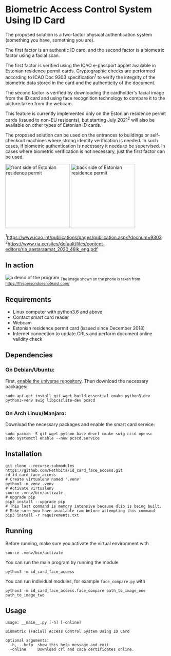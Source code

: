 # Biometric Access Control System Using ID Card

The proposed solution is a two-factor physical authentication system (something you have, something you are).

The first factor is an authentic ID card, and the second factor is a biometric factor using a facial scan.

The first factor is verified using the ICAO e-passport applet available in Estonian residence permit cards. Cryptographic checks are performed according to ICAO Doc 9303 specification<sup>1</sup> to verify the integrity of the biometric data stored in the card and the authenticity of the document.

The second factor is verified by downloading the cardholder's facial image from the ID card and using face recognition technology to compare it to the picture taken from the webcam.

This feature is currently implemented only on the Estonian residence permit cards (issued to non-EU residents), but starting July 2021<sup>2</sup> will also be available on other types of Estonian ID cards.

The proposed solution can be used on the entrances to buildings or self-checkout machines where strong identity verification is needed. In such cases, if biometric authentication is necessary it needs to be supervised. In cases where biometric verification is not necessary, just the first factor can be used.

<img src="https://www.politsei.ee/thumbs/1800x1800r/Dokumentide%20naeidised/elamisloakaart2018/elamisloakaart-2018-esikuelg.jpg" height="200" alt="front side of Estonian residence permit"> <img src="https://www.politsei.ee/thumbs/1800x1800r/Dokumentide%20naeidised/elamisloakaart2018/elamisloakaart-2018-tagakuelg.jpg?c3509c0c85" height="200" alt="back side of Estonian residence permit">

<sup>1</sup>https://www.icao.int/publications/pages/publication.aspx?docnum=9303  
<sup>2</sup>https://www.ria.ee/sites/default/files/content-editors/ria_aastaraamat_2020_48lk_eng.pdf


## In action

![a demo of the program](../demo/demo.gif)
<sub>The image shown on the phone is taken from https://thispersondoesnotexist.com/</sub>


## Requirements
* Linux computer with python3.6 and above
* Contact smart card reader
* Webcam
* Estonian residence permit card (issued since December 2018)
* Internet connection to update CRLs and perform document online validity check

## Dependencies
### On Debian/Ubuntu:
First, [enable the universe repository](https://help.ubuntu.com/community/Repositories/Ubuntu).
Then download the necessary packages:
```shell
sudo apt-get install git wget build-essential cmake python3-dev python3-venv swig libpcsclite-dev pcscd
```
### On Arch Linux/Manjaro:
Download the necessary packages and enable the smart card service:
```shell
sudo pacman -S git wget python base-devel cmake swig ccid opensc
sudo systemctl enable --now pcscd.service
```

## Installation
```shell
git clone --recurse-submodules https://github.com/Fethbita/id_card_face_access.git
cd id_card_face_access
# Create virtualenv named '.venv'
python3 -m venv .venv
# Activate virtualenv
source .venv/bin/activate
# Upgrade pip
pip3 install --upgrade pip
# This last command is memory intensive because dlib is being built.
# Make sure you have available ram before attempting this command
pip3 install -r requirements.txt
```

## Running

Before running, make sure you activate the virtual environment with
```shell
source .venv/bin/activate
```
You can run the main program by running the module
```shell
python3 -m id_card_face_access
```
You can run individual modules, for example `face_compare.py` with
```shell
python3 -m id_card_face_access.face_compare path_to_image_one path_to_image_two
```

## Usage
```
usage: __main__.py [-h] [-online]

Biometric (Facial) Access Control System Using ID Card

optional arguments:
  -h, --help  show this help message and exit
  -online     Download crl and csca certificates online.
```
